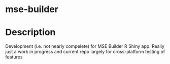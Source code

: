 # mse-builder

# Description
Development (i.e. not nearly compelete) for MSE Builder R Shiny app.
Really just a work in progress and current repo largely for cross-platform testing of features

